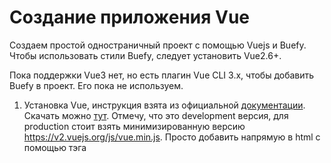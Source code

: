 # Создание приложения Vue

Создаем простой одностраничный проект с помощью Vuejs и Buefy.
Чтобы использовать стили Buefy, следует установить Vue2.6+.

Пока поддержки Vue3 нет, но есть плагин Vue CLI 3.x, чтобы добавить Buefy в проект. Его пока не используем.

1. Установка Vue, инструкция взята из официальной [документации](https://v2.vuejs.org/v2/guide/installation.html).
Скачать можно [тут](https://v2.vuejs.org/js/vue.js). Отмечу, что это development версия, для production стоит взять минимизированную версию https://v2.vuejs.org/js/vue.min.js.
Просто добавить напрямую в html с помощью тэга <script>.
Добавим в папку modules проекта:
```
<script src="./modules/vue.js"></script>
```
Можно скачать стабильную версии с CDN: "https://cdn.jsdelivr.net/npm/vue@2.7.0/dist/vue.js".
  
  2. Создание приложения.
  ```
  //index.html
  <body>
    <div id="app">{{ message }}</div>
    <script src="./main.js"></script>
</body>  
  ```
  
  ```
  //main.js
  var app = new Vue({
    el: '#app',
    data: {
      message: 'Hello Vue!'
    }
  })  
  ```
  3. Установка стилей Buefy
  Инструкция по установке: https://buefy.org/documentation/start#standalone. 
    
  Для установки Buefy просто скачайте:
  
  * Скрипт [buefy.min.js](https://unpkg.com/buefy/dist/buefy.min.js)
  * Стили [buefy.min.css](https://unpkg.com/buefy/dist/buefy.min.css)
  
  Затем добавьте в разметку: 
  
  ```
<!DOCTYPE html>
<html>
<head>
    <meta charset="utf-8">
    <meta name="viewport" content="width=device-width, initial-scale=1">
    <link rel="stylesheet" href="./styles/buefy.min.css">
</head>

<body>
    <div id="app">
        <!-- Buefy components goes here -->
    </div>

    <script src="./modules/vue.js"></script>
    <!-- Full bundle -->
    <script src="./modules/buefy.min.js"></script>

    <script>
        new Vue({
            el: '#app'
        })
    </script>
</body>
</html>
  ```
 Buefy использует набор иконок и шрифтов, их нужно скачать отдельно: Material Design Icons CDN и Font Awesome 5 CDN.
 К примеру, [Material Design Icons](https://cdn.jsdelivr.net/npm/@mdi/font@5.8.55/). 
 
 Понадобятся эти два файлика: 
 * [fonts/materialdesignicons-webfont.woff2](https://cdn.jsdelivr.net/npm/@mdi/font@5.8.55/fonts/materialdesignicons-webfont.woff2)
  * [css/materialdesignicons.min.css](https://cdn.jsdelivr.net/npm/@mdi/font@5.8.55/css/materialdesignicons.min.css)
  
  ```
  <link rel="stylesheet" href="./styles/materialdesignicons.min.css">
  ```
  Создать папку  fonts в корне проекта и там разместить *.woff2
  
  ## SPA
  
  Нам нужно одностраничное приложение, максимально похожее на десктопное.
  
  Описание взято [здесь](https://vueschool.io/courses/vue-router-4-for-everyone)
  
  Single Page Applications are web apps or sites that interact with the user by dynamically rewriting the current page rather than loading entire new pages from the server.

This approach allows us to only fetch the data/section of our page that is needed when a user interacts with our app. By dynamically rewriting smaller chunks of our site, it prevents us from re-downloading already loaded resources such as the images, scripts, CSS, etc.

As a result SPA’s tend to improve the user experience by:
  * Providing faster load times between page navigations
  * Behaving more like traditional desktop applications
  
  You need to know about the [Vue Router](https://router.vuejs.org/) to create rapid prototypes or ımpressive, full-blown Vue.js SPA’s.
  
  [Видеокурс](https://vueschool.io/lessons/vue-router-course-and-resource-overview) по Vue Router
  
  ## Pinia
  
  Pinia - это  библиотечка для хранения состояний компонентов, это позволяет обмениваться состояниями между компонентами и страницами (дочерними, родительскими, вне зависимости от родства).
 
  https://pinia.vuejs.org/introduction.html
  
  Pinia is a store library for Vue, it allows you to share a state across components/pages. If you are familiar with the Composition API, you might be thinking you can already share a global state with a simple export const state = reactive({}). This is true for single page applications but exposes your application to security vulnerabilities if it is server side rendered. But even in small single page applications, you get a lot from using Pinia:
* Devtools support
  - A timeline to track actions, mutations
  - Stores appear in components where they are used
  - Time travel and easier debugging
  
* Hot module replacement
  - Modify your stores without reloading your page
  - Keep any existing state while developing
  
* Plugins: extend Pinia features with plugins
* Proper TypeScript support or autocompletion for JS users
* Server Side Rendering Support
